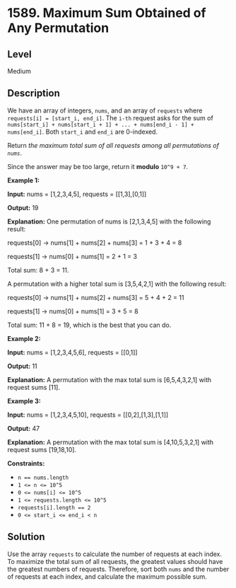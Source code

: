 # 1589. Maximum Sum Obtained of Any Permutation
## Level
Medium

## Description
We have an array of integers, `nums`, and an array of `requests` where `requests[i] = [start_i, end_i]`. The `i-th` request asks for the sum of `nums[start_i] + nums[start_i + 1] + ... + nums[end_i - 1] + nums[end_i]`. Both `start_i` and `end_i` are 0-indexed.

Return *the maximum total sum of all requests *among all permutations* of `nums`*.

Since the answer may be too large, return it **modulo** `10^9 + 7`.

**Example 1:**

**Input:** nums = [1,2,3,4,5], requests = [[1,3],[0,1]]

**Output:** 19

**Explanation:** One permutation of nums is [2,1,3,4,5] with the following result: 

requests[0] -> nums[1] + nums[2] + nums[3] = 1 + 3 + 4 = 8

requests[1] -> nums[0] + nums[1] = 2 + 1 = 3

Total sum: 8 + 3 = 11.

A permutation with a higher total sum is [3,5,4,2,1] with the following result:

requests[0] -> nums[1] + nums[2] + nums[3] = 5 + 4 + 2 = 11

requests[1] -> nums[0] + nums[1] = 3 + 5  = 8

Total sum: 11 + 8 = 19, which is the best that you can do.

**Example 2:**

**Input:** nums = [1,2,3,4,5,6], requests = [[0,1]]

**Output:** 11

**Explanation:** A permutation with the max total sum is [6,5,4,3,2,1] with request sums [11].

**Example 3:**

**Input:** nums = [1,2,3,4,5,10], requests = [[0,2],[1,3],[1,1]]

**Output:** 47

**Explanation:** A permutation with the max total sum is [4,10,5,3,2,1] with request sums [19,18,10].

**Constraints:**

* `n == nums.length`
* `1 <= n <= 10^5`
* `0 <= nums[i] <= 10^5`
* `1 <= requests.length <= 10^5`
* `requests[i].length == 2`
* `0 <= start_i <= end_i < n`

## Solution
Use the array `requests` to calculate the number of requests at each index. To maximize the total sum of all requests, the greatest values should have the greatest numbers of requests. Therefore, sort both `nums` and the number of requests at each index, and calculate the maximum possible sum.
